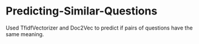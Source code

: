 # Predicting-Similar-Questions
Used TfidfVectorizer and Doc2Vec to predict if pairs of questions have the same meaning.
